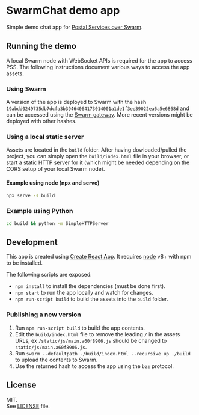 # SwarmChat demo app

Simple demo chat app for [Postal Services over Swarm](https://swarm-guide.readthedocs.io/en/docs-overhaul/pss.html).

## Running the demo

A local Swarm node with WebSocket APIs is required for the app to access PSS.
The following instructions document various ways to access the app assets.

### Using Swarm

A version of the app is deployed to Swarm with the hash `19abdd0249735db7dcfa3b39464064173014001a1de1f3ee39022ea6a5e6868d` and can be accessed using the [Swarm gateway](http://swarm-gateways.net/bzz:/19abdd0249735db7dcfa3b39464064173014001a1de1f3ee39022ea6a5e6868d/).
More recent versions might be deployed with other hashes.

### Using a local static server

Assets are located in the `build` folder.
After having dowloaded/pulled the project, you can simply open the `build/index.html` file in your browser, or start a static HTTP server for it (which might be needed depending on the CORS setup of your local Swarm node).

#### Example using node (npx and serve)

```sh
npx serve -s build
```

### Example using Python

```sh
cd build && python -m SimpleHTTPServer
```

## Development

This app is created using [Create React App](https://github.com/facebook/create-react-app). It requires [node](https://nodejs.org/en/) v8+ with npm to be installed.

The following scripts are exposed:

- `npm install` to install the dependencies (must be done first).
- `npm start` to run the app locally and watch for changes.
- `npm run-script build` to build the assets into the `build` folder.

### Publishing a new version

1.  Run `npm run-script build` to build the app contents.
1.  Edit the `build/index.html` file to remove the leading `/` in the assets URLs, ex `/static/js/main.a60f8906.js` should be changed to `static/js/main.a60f8906.js`.
1.  Run `swarm --defaultpath ./build/index.html --recursive up ./build` to upload the contents to Swarm.
1.  Use the returned hash to access the app using the `bzz` protocol.

## License

MIT.\
See [LICENSE](../LICENSE) file.
